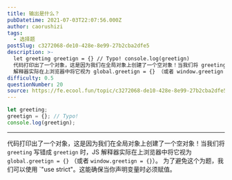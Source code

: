 ```yaml
---
title: 输出是什么？
pubDatetime: 2021-07-03T22:07:56.000Z
author: caorushizi
tags:
  - 选择题
postSlug: c3272068-de10-428e-8e99-27b2cba2dfe5
description: >-
  let greeting greetign = {} // Typo! console.log(greetign)
  代码打印出了一个对象，这是因为我们在全局对象上创建了一个空对象！当我们将 greeting 写错成 greetign 时，JS
  解释器实际在上浏览器中将它视为 global.greetign = {} （或者 window.greetign = {}）。 为了避免这个为题，我们可以使
difficulty: 0.5
questionNumber: 20
source: https://fe.ecool.fun/topic/c3272068-de10-428e-8e99-27b2cba2dfe5
---
```


```javascript
let greeting;
greetign = {}; // Typo!
console.log(greetign);
```

---

代码打印出了一个对象，这是因为我们在全局对象上创建了一个空对象！当我们将 `greeting` 写错成 `greetign` 时，JS 解释器实际在上浏览器中将它视为 `global.greetign = {}` （或者 `window.greetign = {}`）。
为了避免这个为题，我们可以使用 `"use strict"。这能确保当你声明变量时必须赋值。
